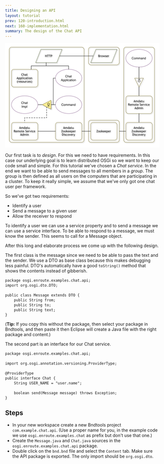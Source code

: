 ```yaml
---
title: Designing an API
layout: tutorial
prev: 120-introduction.html
next: 160-implementation.html
summary: The design of the Chat API
---
```


![Chat Service API](/img/tutorial_rsa/overview-service.png)

Our first task is to _design_. For this we need to have requirements. In this case our underlying goal is to learn distributed OSGi so we want to keep our code small and simple. For this tutorial we've chosen a _Chat service_. In the end we want to be able to send messages to all members in a _group_. The group is then defined as all users on the computers that are participating in a cluster. To keep it really simple, we assume that we've only got one chat user per framework. 

So we've got two requirements:

* Identify a user
* Send a message to a given user
* Allow the receiver to respond

To identify a user we can use a service property and to send a message we can use a service interface. To be able to respond to a message, we must know the sender. This seems to call for a Message object. 

After this long and elaborate process we come up with the following design.

The first class is the message since we need to be able to pass the text and the sender. We use a DTO as base class because this makes debugging less painful. DTO's automatically have a good `toString()` method that shows the contents instead of gibberish.

	package osgi.enroute.examples.chat.api;
	import org.osgi.dto.DTO;
	
	public class Message extends DTO {
		public String from;
		public String to;
		public String text;
	}

(**Tip:** If you copy this without the package, then select your package in Bndtools, and then paste it then Eclipse will create a Java file with the right package and content.)

The second part is an interface for our Chat service. 

	package osgi.enroute.examples.chat.api;
	
	import org.osgi.annotation.versioning.ProviderType;
	
	@ProviderType
	public interface Chat {
		String USER_NAME = "user.name";
	
		boolean send(Message message) throws Exception;
	}

## Steps

* In your new workspace create a new Bndtools project `com.example.chat.api`. (Use a proper name for you, in the example code we use `osgi.enroute.examples.chat` as prefix but don't use that one.)
* Create the `Message.java` and `Chat.java` sources in the `osgi.enroute.examples.chat.api` package.
* Double click on the `bnd.bnd` file and select the `Content` tab. Make sure the API package is exported. The only import should be `org.osgi.dto`.
 

 





